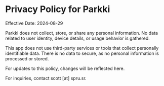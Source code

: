 
# Privacy Policy for Parkki

Effective Date: 2024-08-29

Parkki does not collect, store, or share any personal information. No data related to user identity, device details, or usage behavior is gathered.

This app does not use third-party services or tools that collect personally identifiable data. There is no data to secure, as no personal information is processed or stored.

For updates to this policy, changes will be reflected here.

For inquiries, contact scott [at] spru.sr.
